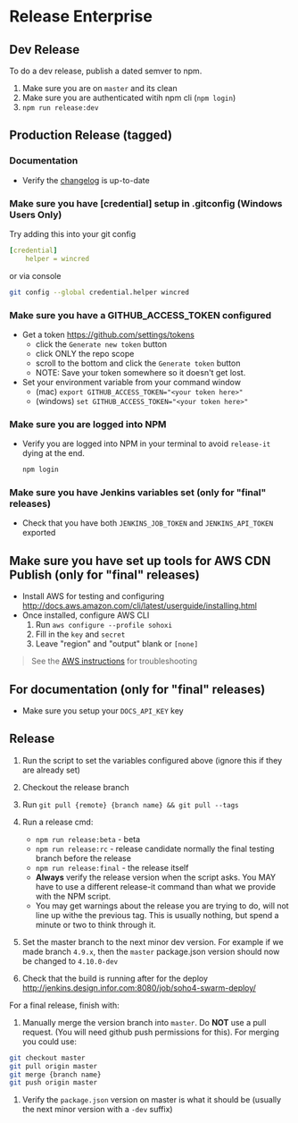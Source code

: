 # Release Enterprise

## Dev Release

To do a dev release, publish a dated semver to npm.

1. Make sure you are on `master` and its clean
1. Make sure you are authenticated witih npm cli (`npm login`)
1. `npm run release:dev`

## Production Release (tagged)

### Documentation

- Verify the [changelog](/changelog) is up-to-date

### Make sure you have [credential] setup in .gitconfig  (Windows Users Only)

Try adding this into your git config

```yaml
[credential]
    helper = wincred
```

or via console

```sh
git config --global credential.helper wincred
```

### Make sure you have a GITHUB_ACCESS_TOKEN configured

- Get a token <https://github.com/settings/tokens>
    - click the `Generate new token` button
    - click ONLY the repo scope
    - scroll to the bottom and click the `Generate token` button
    - NOTE: Save your token somewhere so it doesn't get lost.
- Set your environment variable from your command window
    - (mac) `export GITHUB_ACCESS_TOKEN="<your token here>"`
    - (windows) `set GITHUB_ACCESS_TOKEN="<your token here>"`

### Make sure you are logged into NPM

- Verify you are logged into NPM in your terminal to avoid `release-it` dying at the end.

    ```sh
    npm login
    ```

### Make sure you have Jenkins variables set (only for "final" releases)

- Check that you have both `JENKINS_JOB_TOKEN` and `JENKINS_API_TOKEN` exported

## Make sure you have set up tools for AWS CDN Publish (only for "final" releases)

- Install AWS for testing and configuring <http://docs.aws.amazon.com/cli/latest/userguide/installing.html>
- Once installed, configure AWS CLI
    1. Run `aws configure --profile sohoxi`
    2. Fill in the `key` and `secret`
    3. Leave "region" and "output" blank or `[none]`

> See the [AWS instructions](https://docs.aws.amazon.com/cli/latest/userguide/cli-chap-configure.html) for troubleshooting

## For documentation (only for "final" releases)

- Make sure you setup your `DOCS_API_KEY` key

## Release

1. Run the script to set the variables configured above (ignore this if they are already set)
1. Checkout the release branch
1. Run `git pull {remote} {branch name} && git pull --tags`
1. Run a release cmd:

    - `npm run release:beta` - beta
    - `npm run release:rc` - release candidate normally the final testing branch before the release
    - `npm run release:final` - the release itself
    - **Always** verify the release version when the script asks. You MAY have to use a different release-it command than what we provide with the NPM script.
    - You may get warnings about the release you are trying to do, will not line up withe the previous tag. This is usually nothing, but spend a minute or two to think through it.

1. Set the master branch to the next minor dev version. For example if we made branch `4.9.x`, then the `master` package.json version should now be changed to `4.10.0-dev`
2. Check that the build is running after for the deploy http://jenkins.design.infor.com:8080/job/soho4-swarm-deploy/

For a final release, finish with:

1. Manually merge the version branch into `master`. Do **NOT** use a pull request. (You will need github push permissions for this). For merging you could use:

```sh
git checkout master
git pull origin master
git merge {branch name}
git push origin master
```

1. Verify the `package.json` version on master is what it should be (usually the next minor version with a `-dev` suffix)
